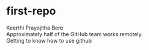 # first-repo
Keerthi Prayojitha Bere 
<br>
Approximately half of the GitHub team works remotely.
<br>
Getting to know how to use github
